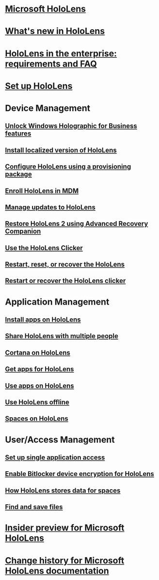 # [Microsoft HoloLens](index.md)
# [What's new in HoloLens](hololens-whats-new.md)
# [HoloLens in the enterprise: requirements and FAQ](hololens-requirements.md)
# [Set up HoloLens](hololens-setup.md)

# Device Management
## [Unlock Windows Holographic for Business features](hololens-upgrade-enterprise.md)
## [Install localized version of HoloLens](hololens-install-localized.md)
## [Configure HoloLens using a provisioning package](hololens-provisioning.md)
## [Enroll HoloLens in MDM](hololens-enroll-mdm.md)
## [Manage updates to HoloLens](hololens-updates.md)
## [Restore HoloLens 2 using Advanced Recovery Companion](hololens-recovery.md)
## [Use the HoloLens Clicker](hololens-clicker.md)
## [Restart, reset, or recover the HoloLens](hololens-restart-recover.md)
## [Restart or recover the HoloLens clicker](hololens-clicker-restart-recover.md)

# Application Management 
## [Install apps on HoloLens](hololens-install-apps.md)
## [Share HoloLens with multiple people](hololens-multiple-users.md)
## [Cortana on HoloLens](hololens-cortana.md)
## [Get apps for HoloLens](hololens-get-apps.md)
## [Use apps on HoloLens](hololens-use-apps.md)
## [Use HoloLens offline](hololens-offline.md)
## [Spaces on HoloLens](hololens-spaces-on-hololens.md)

# User/Access Management
## [Set up single application access](hololens-kiosk.md)
## [Enable Bitlocker device encryption for HoloLens](hololens-encryption.md)
## [How HoloLens stores data for spaces](hololens-spaces.md)
## [Find and save files](hololens-find-and-save-files.md)

# [Insider preview for Microsoft HoloLens](hololens-insider.md)
# [Change history for Microsoft HoloLens documentation](change-history-hololens.md)

